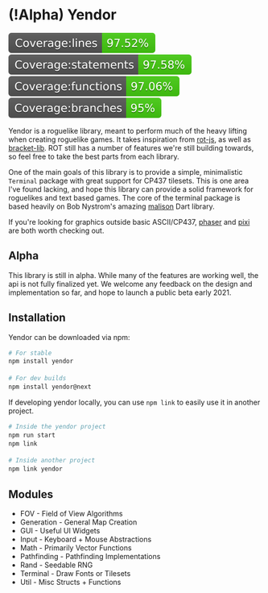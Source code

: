 # (!Alpha) Yendor

![alt text](./coverage/badge-lines.svg)
![alt text](./coverage/badge-statements.svg)
![alt text](./coverage/badge-functions.svg)
![alt text](./coverage/badge-branches.svg)

Yendor is a roguelike library, meant to perform much of the heavy lifting when creating roguelike games. It takes inspiration from [rot-js](https://ondras.github.io/rot.js/hp), as well as [bracket-lib](https://github.com/thebracket/bracket-lib). ROT still has a number of features we're still building towards, so feel free to take the best parts from each library.

One of the main goals of this library is to provide a simple, minimalistic `Terminal` package with great support for CP437 tilesets.
This is one area I've found lacking, and hope this library can provide a solid framework for roguelikes and text based games.
The core of the terminal package is based heavily on Bob Nystrom's amazing [malison](https://github.com/munificent/malison) Dart library.

If you're looking for graphics outside basic ASCII/CP437, [phaser](https://phaser.io/) and [pixi](https://www.pixijs.com/) are both worth checking out.

## Alpha

This library is still in alpha. While many of the features are working well, the api is not fully finalized yet. We welcome any feedback on the design and implementation so far, and hope to launch a public beta early 2021.

## Installation

Yendor can be downloaded via npm:

```sh
# For stable
npm install yendor

# For dev builds
npm install yendor@next
```

If developing yendor locally, you can use `npm link` to easily use it in another project.

```sh
# Inside the yendor project
npm run start
npm link

# Inside another project
npm link yendor
```

## Modules

- FOV - Field of View Algorithms
- Generation - General Map Creation
- GUI - Useful UI Widgets
- Input - Keyboard + Mouse Abstractions
- Math - Primarily Vector Functions
- Pathfinding - Pathfinding Implementations
- Rand - Seedable RNG
- Terminal - Draw Fonts or Tilesets
- Util - Misc Structs + Functions
